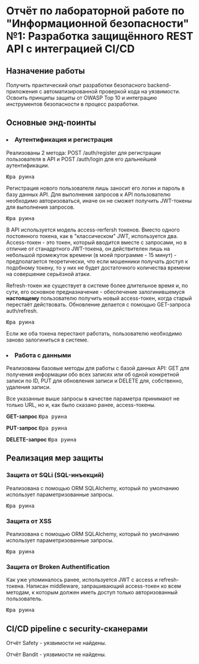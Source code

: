 <h1>Отчёт по лабораторной работе по "Информационной безопасности" №1: Разработка защищённого REST API с интеграцией CI/CD </h1>

<h2>Назначение работы</h2>
Получить практический опыт разработки безопасного backend-приложения с автоматизированной проверкой кода на уязвимости. Освоить принципы защиты от OWASP Top 10 и интеграцию инструментов безопасности в процесс разработки.

<h2>Основные энд-поинты</h2>
<h3><li>Аутентификация и регистрация</li></h3>
Реализованы 2 метода: POST /auth/register для регистрации пользователя в API и POST /auth/login для его дальнейшей аутентификации.

<tt>Юра руина</tt>

Регистрация нового пользователя лишь заносит его логин и пароль в базу данных API. Для выполнения запросов к API пользователю необходимо авторизоваться, иначе он не сможет получить JWT-токены для выполнения запросов.

<tt>Юра руина</tt>

В API используется модель access-rerfersh токенов. Вместо одного постоянного токена, как в "классическом" JWT, используется два. Access-токен - это токен, который вводится вместе с запросами, но в отличие от станадртного JWT-токена, он действителен лишь на небольшой промежуток времени (в моей программе - 15 минут) - предполагается теоретически, что если мошенники получать доступ к подобному токену, то у них не будет достаточного количества времени на совершение серьёзной атаки.

Refresh-токен же существует в системе более длительное время и, по сути, его основное предназначение - обеспечение залогинившемуся <b>настоящему</b> пользователю получить новый access-токен, когда старый перестаёт действовать. Обновление делается с помощью GET-запроса auth/refresh.

<tt>Юра руина</tt>

Если же оба токена перестают работать, пользователю необходимо заново залогиниться в системе.

<h3><li>Работа с данными</li></h3>

Реализованы базовые методы для работы с базой данных API: GET для получения информации обо всех записях или об одной конкретной записи по ID, PUT для обновления записи и DELETE для, собственно, удаления записи.

Все указанные выше запросы в качестве параметра принимают не только URL, но и, как было сказано ранее, access-токены.

<b>GET-запрос</b>
<tt>Юра руина</tt>

<b>PUT-запрос</b>
<tt>Юра руина</tt>

<b>DELETE-запрос</b>
<tt>Юра руина</tt>

<h2>Реализация мер защиты</h2>
<h3>Защита от SQLi (SQL-инъекций)</h3>
Реализована с помощью ORM SQLAlchemy, который по умолчанию использует параметризованные запросы.

<tt>Юра руина</tt>

<h3>Защита от XSS</h3>
Реализована с помощью ORM SQLAlchemy, который по умолчанию использует параметризованные запросы.


<tt>Юра руина</tt>

<h3>Защита от Broken Authentification</h3>
Как уже упоминалось ранее, используется JWT с access и refresh-токена. Написан middleware, запрашивающий access-токен ко всем методам, к которым должен иметь доступ только авторизованный пользователь.

<tt>Юра руина</tt>

<h2>CI/CD pipeline с security-сканерами</h2>

Отчёт Safety - уязвимости не найдены.

Отчёт Bandit - уязвимости не найдены.
